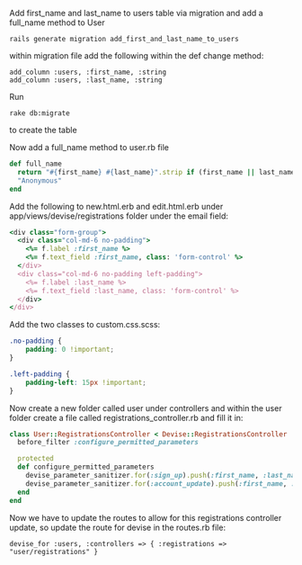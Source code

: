 Add first_name and last_name to users table via migration and add a full_name method to User

    rails generate migration add_first_and_last_name_to_users

within migration file add the following within the def change method:

    add_column :users, :first_name, :string
    add_column :users, :last_name, :string

Run 

    rake db:migrate 

to create the table

Now add a full_name method to user.rb file
```ruby
def full_name
  return "#{first_name} #{last_name}".strip if (first_name || last_name)
  "Anonymous"
end
```
Add the following to new.html.erb and edit.html.erb under app/views/devise/registrations folder under the email field:
```ruby
<div class="form-group">
  <div class="col-md-6 no-padding">
    <%= f.label :first_name %>
    <%= f.text_field :first_name, class: 'form-control' %>
  </div>
  <div class="col-md-6 no-padding left-padding">
    <%= f.label :last_name %>
    <%= f.text_field :last_name, class: 'form-control' %>
  </div>
</div>
```
Add the two classes to custom.css.scss:
```css
.no-padding {
    padding: 0 !important;
}

.left-padding {
    padding-left: 15px !important;
}
```
Now create a new folder called user under controllers and within the user folder create a file called registrations_controller.rb and fill it in:
```ruby
class User::RegistrationsController < Devise::RegistrationsController
  before_filter :configure_permitted_parameters

  protected
  def configure_permitted_parameters
    devise_parameter_sanitizer.for(:sign_up).push(:first_name, :last_name)
    devise_parameter_sanitizer.for(:account_update).push(:first_name, :last_name)
  end
end
```
Now we have to update the routes to allow for this registrations controller update, so update the route for devise in the routes.rb file:

    devise_for :users, :controllers => { :registrations => "user/registrations" }